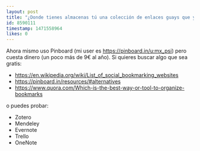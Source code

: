 ```yaml
---
layout: post
title: "¿Donde tienes almacenas tú una colección de enlaces guays que ya has leído?"
id: 8590111
timestamp: 1471558964
likes: 0
---
```


 Ahora mismo uso Pinboard (mi user es <https://pinboard.in/u:mx_psi>) pero cuesta dinero (un poco más de 9€ al año). Si quieres buscar algo que sea gratis:

- <https://en.wikipedia.org/wiki/List_of_social_bookmarking_websites>
- <https://pinboard.in/resources/#alternatives>
- <https://www.quora.com/Which-is-the-best-way-or-tool-to-organize-bookmarks>

 o puedes probar:
- Zotero
- Mendeley
- Evernote
- Trello
- OneNote